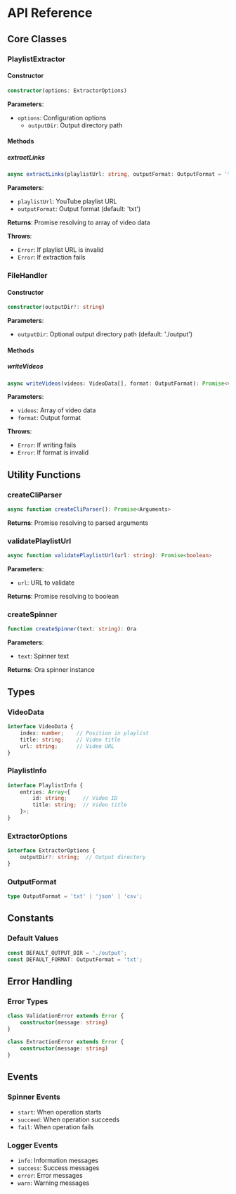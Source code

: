 # API Reference

## Core Classes

### PlaylistExtractor

#### Constructor
```typescript
constructor(options: ExtractorOptions)
```
**Parameters**:
- `options`: Configuration options
  - `outputDir`: Output directory path

#### Methods

##### extractLinks
```typescript
async extractLinks(playlistUrl: string, outputFormat: OutputFormat = 'txt'): Promise<VideoData[]>
```
**Parameters**:
- `playlistUrl`: YouTube playlist URL
- `outputFormat`: Output format (default: 'txt')

**Returns**: Promise resolving to array of video data

**Throws**:
- `Error`: If playlist URL is invalid
- `Error`: If extraction fails

### FileHandler

#### Constructor
```typescript
constructor(outputDir?: string)
```
**Parameters**:
- `outputDir`: Optional output directory path (default: './output')

#### Methods

##### writeVideos
```typescript
async writeVideos(videos: VideoData[], format: OutputFormat): Promise<void>
```
**Parameters**:
- `videos`: Array of video data
- `format`: Output format

**Throws**:
- `Error`: If writing fails
- `Error`: If format is invalid

## Utility Functions

### createCliParser
```typescript
async function createCliParser(): Promise<Arguments>
```
**Returns**: Promise resolving to parsed arguments

### validatePlaylistUrl
```typescript
async function validatePlaylistUrl(url: string): Promise<boolean>
```
**Parameters**:
- `url`: URL to validate

**Returns**: Promise resolving to boolean

### createSpinner
```typescript
function createSpinner(text: string): Ora
```
**Parameters**:
- `text`: Spinner text

**Returns**: Ora spinner instance

## Types

### VideoData
```typescript
interface VideoData {
    index: number;    // Position in playlist
    title: string;    // Video title
    url: string;      // Video URL
}
```

### PlaylistInfo
```typescript
interface PlaylistInfo {
    entries: Array<{
        id: string;     // Video ID
        title: string;  // Video title
    }>;
}
```

### ExtractorOptions
```typescript
interface ExtractorOptions {
    outputDir?: string;  // Output directory
}
```

### OutputFormat
```typescript
type OutputFormat = 'txt' | 'json' | 'csv';
```

## Constants

### Default Values
```typescript
const DEFAULT_OUTPUT_DIR = './output';
const DEFAULT_FORMAT: OutputFormat = 'txt';
```

## Error Handling

### Error Types
```typescript
class ValidationError extends Error {
    constructor(message: string)
}

class ExtractionError extends Error {
    constructor(message: string)
}
```

## Events

### Spinner Events
- `start`: When operation starts
- `succeed`: When operation succeeds
- `fail`: When operation fails

### Logger Events
- `info`: Information messages
- `success`: Success messages
- `error`: Error messages
- `warn`: Warning messages
